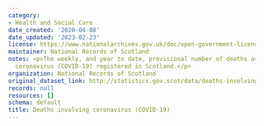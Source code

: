 ```yaml
---
category:
- Health and Social Care
date_created: '2020-04-08'
date_updated: '2023-02-23'
license: https://www.nationalarchives.gov.uk/doc/open-government-licence/version/3/
maintainer: National Records of Scotland
notes: <p>The weekly, and year to date, provisional number of deaths associated with
  coronavirus (COVID-19) registered in Scotland.</p>
organization: National Records of Scotland
original_dataset_link: http://statistics.gov.scot/data/deaths-involving-coronavirus-covid-19
records: null
resources: []
schema: default
title: Deaths involving coronavirus (COVID-19)
---
```

